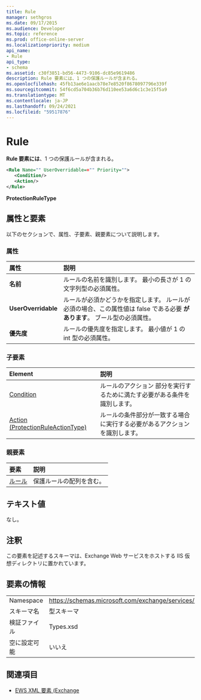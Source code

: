 ```yaml
---
title: Rule
manager: sethgros
ms.date: 09/17/2015
ms.audience: Developer
ms.topic: reference
ms.prod: office-online-server
ms.localizationpriority: medium
api_name:
- Rule
api_type:
- schema
ms.assetid: c30f3851-bd56-4473-9106-dc85e9619486
description: Rule 要素には、1 つの保護ルールが含まれる。
ms.openlocfilehash: 45fb13ae6e1aacb78e7e8520f8678097796e339f
ms.sourcegitcommit: 54f6cd5a704b36b76d110ee53a6d6c1c3e15f5a9
ms.translationtype: MT
ms.contentlocale: ja-JP
ms.lasthandoff: 09/24/2021
ms.locfileid: "59517876"
---
```

# <a name="rule"></a>Rule

**Rule 要素には**、1 つの保護ルールが含まれる。 
  
```XML
<Rule Name="" UserOverridable=="" Priority="">
   <Condition/>
   <Action/>
</Rule>
```

 **ProtectionRuleType**
## <a name="attributes-and-elements"></a>属性と要素

以下のセクションで、属性、子要素、親要素について説明します。
  
### <a name="attributes"></a>属性

|**属性**|**説明**|
|:-----|:-----|
|**名前** <br/> |ルールの名前を識別します。 最小の長さが 1 の文字列型の必須属性。  <br/> |
|**UserOverridable** <br/> |ルールが必須かどうかを指定します。 ルールが必須の場合、この属性値は false である必要 **があります**。 ブール型の必須属性。  <br/> |
|**優先度** <br/> |ルールの優先度を指定します。 最小値が 1 の int 型の必須属性。  <br/> |
   
### <a name="child-elements"></a>子要素

|**Element**|**説明**|
|:-----|:-----|
|[Condition](condition.md) <br/> |ルールのアクション 部分を実行するために満たす必要がある条件を識別します。  <br/> |
|[Action (ProtectionRuleActionType)](action-protectionruleactiontype.md) <br/> |ルールの条件部分が一致する場合に実行する必要があるアクションを識別します。  <br/> |
   
### <a name="parent-elements"></a>親要素

|**要素**|**説明**|
|:-----|:-----|
|[ルール ](rules-ex15websvcsotherref.md) <br/> |保護ルールの配列を含む。  <br/> |
   
## <a name="text-value"></a>テキスト値

なし。
  
## <a name="remarks"></a>注釈

この要素を記述するスキーマは、Exchange Web サービスをホストする IIS 仮想ディレクトリに置かれています。
  
## <a name="element-information"></a>要素の情報

|||
|:-----|:-----|
|Namespace  <br/> |https://schemas.microsoft.com/exchange/services/2006/types  <br/> |
|スキーマ名  <br/> |型スキーマ  <br/> |
|検証ファイル  <br/> |Types.xsd  <br/> |
|空に設定可能  <br/> |いいえ  <br/> |
   
## <a name="see-also"></a>関連項目



- [EWS XML 要素 (Exchange](ews-xml-elements-in-exchange.md)

